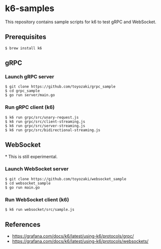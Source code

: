 # k6-samples

This repository contains sample scripts for k6 to test gRPC and WebSocket.

## Prerequisites
```shell
$ brew install k6
```

## gRPC

### Launch gRPC server
```shell
$ git clone https://github.com/toyozaki/grpc_sample
$ cd grpc_sample
$ go run server/main.go
```

### Run gRPC client (k6)
```shell
$ k6 run grpc/src/unary-request.js
$ k6 run grpc/src/client-streaming.js
$ k6 run grpc/src/server-streaming.js
$ k6 run grpc/src/bidirectional-streaming.js
```

## WebSocket
\* This is still experimental.

### Launch WebSocket server

```shell
$ git clone https://github.com/toyozaki/websocket_sample
$ cd websocket_sample
$ go run main.go
```

### Run WebSocket client (k6)
```shell
$ k6 run websocket/src/sample.js
```

## References
- https://grafana.com/docs/k6/latest/using-k6/protocols/grpc/
- https://grafana.com/docs/k6/latest/using-k6/protocols/websockets/